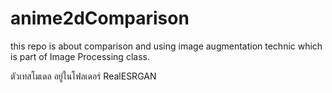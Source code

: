# anime2dComparison
this repo is about comparison and using image augmentation technic which is part of Image Processing class.

ตัวเทสโมเดล อยู่ในโฟลเดอร์ RealESRGAN